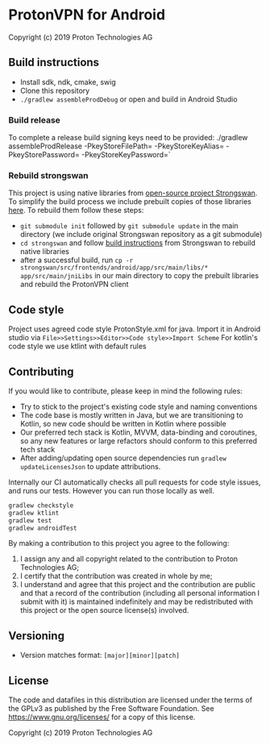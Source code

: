 # ProtonVPN for Android

Copyright (c) 2019 Proton Technologies AG

## Build instructions
- Install sdk, ndk, cmake, swig
- Clone this repository
- `./gradlew assembleProdDebug` or open and build in Android Studio

### Build release
To complete a release build signing keys need to be provided:
./gradlew assembleProdRelease -PkeyStoreFilePath=<keystore> -PkeyStoreKeyAlias=<alias> -PkeyStorePassword=<pass> -PkeyStoreKeyPassword=<key-pass>` 

### Rebuild strongswan
This project is using native libraries from [open-source project Strongswan](https://www.strongswan.org/).
To simplify the build process we include prebuilt copies of those libraries [here](app/src/main/jniLibs). To rebuild them follow these steps:
- `git submodule init` followed by `git submodule update` in the main directory (we include original Strongswan repository as a git submodule)
- `cd strongswan` and follow [build instructions](https://wiki.strongswan.org/projects/strongswan/wiki/AndroidVPNClientBuild) from Strongswan to rebuild native libraries
- after a successful build, run `cp -r strongswan/src/frontends/android/app/src/main/libs/* app/src/main/jniLibs` in our main directory to copy the prebuilt libraries and rebuild the ProtonVPN client

## Code style
Project uses agreed code style ProtonStyle.xml for java. Import it in Android studio via ```File>>Settings>>Editor>>Code style>>Import Scheme```
For kotlin's code style we use ktlint with default rules

## Contributing
If you would like to contribute, please keep in mind the following rules:
- Try to stick to the project's existing code style and naming conventions
- The code base is mostly written in Java, but we are transitioning to Kotlin, so new code should be written in Kotlin where possible
- Our preferred tech stack is Kotlin, MVVM, data-binding and coroutines, so any new features or large refactors should conform to this preferred tech stack
- After adding/updating open source dependencies run `gradlew updateLicensesJson` to update attributions.

Internally our CI automatically checks all pull requests for code style issues, and runs our tests. However you can run those locally as well.
```bash
gradlew checkstyle
gradlew ktlint
gradlew test
gradlew androidTest
```

By making a contribution to this project you agree to the following:

1. I assign any and all copyright related to the contribution to Proton Technologies AG;
2. I certify that the contribution was created in whole by me;
3. I understand and agree that this project and the contribution are public and that a record of the contribution (including all personal information I submit with it) is maintained indefinitely and may be redistributed with this project or the open source license(s) involved.

## Versioning
- Version matches format: `[major][minor][patch]`

## License

The code and datafiles in this distribution are licensed under the terms of the GPLv3 as published by the Free Software Foundation. See <https://www.gnu.org/licenses/> for a copy of this license.

Copyright (c) 2019 Proton Technologies AG

